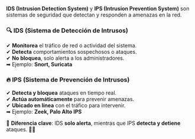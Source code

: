 **IDS (Intrusion Detection System)** y **IPS (Intrusion Prevention System)** son sistemas de seguridad que detectan y responden a amenazas en la red.

### 🔍 **IDS (Sistema de Detección de Intrusos)**

✔ **Monitorea** el tráfico de red o actividad del sistema.  
✔ **Detecta** comportamientos sospechosos o ataques.  
✔ **No bloquea**, solo alerta a los administradores.  
➡ Ejemplo: **Snort, Suricata**

### 🔥 **IPS (Sistema de Prevención de Intrusos)**

✔ **Detecta y bloquea** ataques en tiempo real.  
✔ **Actúa automáticamente** para prevenir amenazas.  
✔ **Ubicado en línea** con el tráfico para intervenir.  
➡ Ejemplo: **Zeek, Palo Alto IPS**

📌 **Diferencia clave**: IDS **solo alerta**, mientras que IPS **detecta y detiene** ataques. 🚀🔐